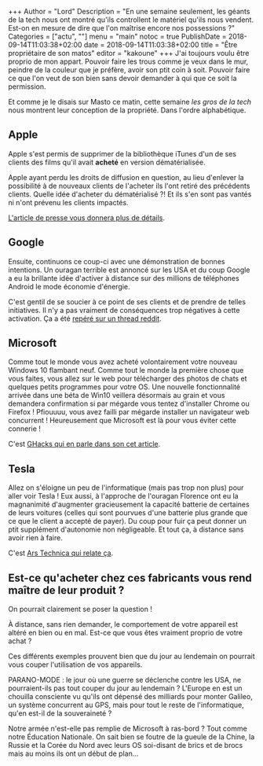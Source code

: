 +++
Author = "Lord"
Description = "En une semaine seulement, les géants de la tech nous ont montré qu'ils controllent le matériel qu'ils nous vendent. Est-on en mesure de dire que l'on maîtrise encore nos possessions ?"
Categories = ["actu", ""]
menu = "main"
notoc = true
PublishDate = 2018-09-14T11:03:38+02:00
date = 2018-09-14T11:03:38+02:00
title = "Être propriétaire de son matos"
editor = "kakoune"
+++
J'ai toujours voulu être proprio de mon appart.
Pouvoir faire les trous comme je veux dans le mur, peindre de la couleur que je préfère, avoir son ptit coin à soit.
Pouvoir faire ce que l'on veut de son bien sans devoir demander à qui que ce soit la permission.

Et comme je le disais sur Masto ce matin, cette semaine *les gros de la tech* nous montrent leur conception de la propriété.
Dans l'ordre alphabétique.

## Apple
Apple s'est permis de supprimer de la bibliothèque iTunes d'un de ses clients des films qu'il avait **acheté** en version dématérialisée.

Apple ayant perdu les droits de diffusion en question, au lieu d'enlever la possibilité à de nouveaux clients de l'acheter ils l'ont retiré des précédents clients.
Quelle idée d'acheter du dématérialisé ?!
Et ils s'en sont pas vantés ni n'ont prévenu les clients impactés.

[L'article de presse vous donnera plus de détails](https://theoutline.com/post/6167/apple-can-delete-the-movies-you-purchased-without-telling-you).

## Google
Ensuite, continuons ce coup-ci avec une démonstration de bonnes intentions.
Un ouragan terrible est annoncé sur les USA et du coup Google a eu la brillante idée d'activer à distance sur des millions de téléphones Android le mode économie d'énergie.

C'est gentil de se soucier à ce point de ses clients et de prendre de telles initiatives.
Il n'y a pas vraiment de conséquences trop négatives à cette activation.
Ça a été [repéré sur un thread reddit](https://www.reddit.com/r/GooglePixel/comments/9fkrvw/is_anyone_elses_power_saving_mode_turning_itself/e5xl907/).

## Microsoft
Comme tout le monde vous avez acheté volontairement votre nouveau Windows 10 flambant neuf.
Comme tout le monde la première chose que vous faites, vous allez sur le web pour télécharger des photos de chats et quelques petits programmes pour votre OS.
Une nouvelle fonctionnalité arrivée dans une béta de Win10 veillera désormais au grain et vous demandera confirmation si par mégarde vous tentez d'installer Chrome ou Firefox !
Pfiouuuu, vous avez failli par mégarde installer un navigateur web concurrent !
Heureusement que Microsoft est là pour vous éviter cette connerie !

C'est [GHacks qui en parle dans son cet article](https://www.ghacks.net/2018/09/12/microsoft-intercepting-firefox-chrome-installation-on-windows-10/).

## Tesla
Allez on s'éloigne un peu de l'informatique (mais pas trop non plus) pour aller voir Tesla !
Eux aussi, à l'approche de l'ouragan Florence ont eu la magnanimité d'augmenter gracieusement la capacité batterie de certaines de leurs voitures (celles qui sont pourvues d'une batterie plus grande que ce que le client a accepté de payer).
Du coup pour fuir ça peut donner un ptit supplément d'autonomie non négligeable.
Et tout ça, à distance sans avoir rien à faire.

C'est [Ars Technica qui relate ça](https://arstechnica.com/cars/2018/09/with-florence-bearing-down-tesla-remotely-extends-some-cars-batteries/).

## Est-ce qu'acheter chez ces fabricants vous rend maître de leur produit ?
On pourrait clairement se poser la question !

À distance, sans rien demander, le comportement de votre appareil est altéré en bien ou en mal.
Est-ce que vous êtes vraiment proprio de votre achat ?

Ces différents exemples prouvent bien que du jour au lendemain on pourrait vous couper l'utilisation de vos appareils.

PARANO-MODE : le jour où une guerre se déclenche contre les USA, ne pourraient-ils pas tout couper du jour au lendemain ?
L'Europe en est un chouilla consciente vu qu'ils ont dépensé des milliards pour monter Galileo, un système concurrent au GPS, mais pour tout le reste de l'informatique, qu'en est-il de la souveraineté ?

Notre armée n'est-elle pas remplie de Microsoft à ras-bord ?
Tout comme notre Éducation Nationale.
On sait bien se foutre de la gueule de la Chine, la Russie et la Corée du Nord avec leurs OS soi-disant de brics et de brocs mais au moins ils ont un début de plan…
